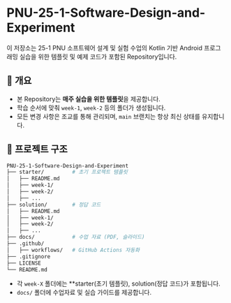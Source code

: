 # PNU-25-1-Software-Design-and-Experiment
이 저장소는 25-1 PNU 소프트웨어 설계 및 실험 수업의 Kotlin 기반 Android 프로그래밍 실습을 위한 템플릿 및 예제 코드가 포함된 Repository입니다.

## 📌 개요
- 본 Repository는 **매주 실습을 위한 템플릿**을 제공합니다.
- 학습 순서에 맞춰 `week-1`, `week-2` 등의 폴더가 생성됩니다.
- 모든 변경 사항은 조교를 통해 관리되며, `main` 브랜치는 항상 최신 상태를 유지합니다.

## 📁 프로젝트 구조
~~~ bash
PNU-25-1-Software-Design-and-Experiment
├── starter/         # 초기 프로젝트 템플릿
│   ├── README.md  
│   ├── week-1/
│   ├── week-2/
│   ├── ... 
├── solution/        # 정답 코드
│   ├── README.md  
│   ├── week-1/
│   ├── week-2/
│   ├── ... 
├── docs/            # 수업 자료 (PDF, 슬라이드)
├── .github/
│   ├── workflows/   # GitHub Actions 자동화
├── .gitignore
├── LICENSE
└── README.md
~~~
- 각 `week-X` 폴더에는 **starter(초기 템플릿), solution(정답 코드)가 포함됩니다.
- `docs/` 폴더에 수업자료 및 실습 가이드를 제공합니다.
